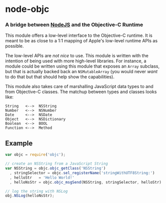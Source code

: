 node-objc
=========
### A bridge between [NodeJS][] and the Objective-C Runtime


This module offers a low-level interface to the Objective-C runtime. It is
meant to be as close to a 1:1 mapping of Apple's low-level runtime APIs as
possible.

The low-level APIs are _not nice_ to use. This module is written with the
intention of being used with more high-level libraries. For instance, a module
could be written using this module that exposes an `Array` subclass, but
that is actually backed back an `NSMutableArray` (you would never _want_ to do
that but that should help show the capabilities).

This module also takes care of marshalling JavaScript data types to and from
Objective-C classes. The matchup between types and classes looks like:

    String   <-->  NSString
    Number   <-->  NSNumber
    Date     <-->  NSDate
    Object   <-->  NSDictionary
    Boolean  <-->  BOOL
    Function <-->  Method


Example
-------

``` javascript
var objc = require('objc');

// create an NSString from a JavaScript String
var NSString = objc.objc_getClass('NSString')
  , stringSelector = objc.sel_registerName('stringWithUTF8String:')
  , helloStr   = 'Hello World!'
  , helloNsStr = objc.objc_msgSend(NSString, stringSelector, helloStr)

// log the string with NSLog
obj.NSLog(helloNsStr);
```

[NodeJS]: http://nodejs.org
